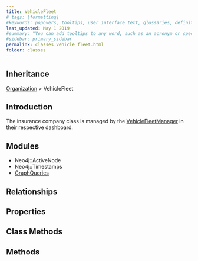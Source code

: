 ```yaml
---
title: VehicleFleet
# tags: [formatting]
#keywords: popovers, tooltips, user interface text, glossaries, definitions
last_updated: May 1 2019
#summary: "You can add tooltips to any word, such as an acronym or specialized term. Tooltips work well for glossary definitions, because you don't have to keep repeating the definition, nor do you assume the reader already knows the word's meaning."
#sidebar: primary_sidebar
permalink: classes_vehicle_fleet.html
folder: classes
---
```


## Inheritance

[Organization](/classes_organization) > VehicleFleet

## Introduction

The insurance company class is managed by the [VehicleFleetManager](/classes_vehicle_fleet_manager) in their respective dashboard.

## Modules

* Neo4j::ActiveNode
* Neo4j::Timestamps
* [GraphQueries](/modules_graph_queries.html)

## Relationships

## Properties

## Class Methods

## Methods
